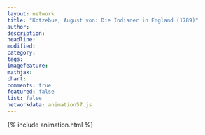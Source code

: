 ```yaml
---
layout: network
title: "Kotzebue, August von: Die Indianer in England (1789)"
author:
description:
headline:
modified:
category:
tags:
imagefeature: 
mathjax: 
chart: 
comments: true
featured: false
list: false
networkdata: animation57.js
---
```

{% include animation.html %}
